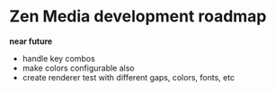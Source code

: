 # Zen Media development roadmap

**near future**

- handle key combos
- make colors configurable also
- create renderer test with different gaps, colors, fonts, etc